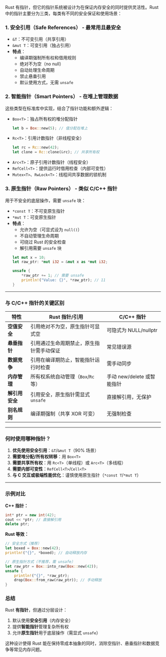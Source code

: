 Rust 有指针，但它的指针系统被设计为在保证内存安全的同时提供灵活性。Rust 中的指针主要分为三类，每类有不同的安全保证和使用场景：

### 1. **安全引用（Safe References）** - **最常用且最安全**
   - `&T`：不可变引用（共享引用）
   - `&mut T`：可变引用（独占引用）
   - **特点**：
     - 编译期强制所有权和借用规则
     - 绝对不为空（no null）
     - 自动处理生命周期
     - 禁止悬垂引用
     - 默认使用方式，无需 `unsafe`

### 2. **智能指针（Smart Pointers）** - 在堆上管理数据
   这些类型在标准库中实现，结合了指针功能和额外逻辑：
   - `Box<T>`：独占所有权的堆分配指针
     ```rust
     let b = Box::new(5); // 值分配在堆上
     ```
   - `Rc<T>`：引用计数指针（非线程安全）
     ```rust
     let rc = Rc::new(42);
     let clone = Rc::clone(&rc); // 共享所有权
     ```
   - `Arc<T>`：原子引用计数指针（线程安全）
   - `RefCell<T>`：提供运行时借用检查（内部可变性）
   - `Mutex<T>`、`RwLock<T>`：线程间共享数据的锁机制

### 3. **原生指针（Raw Pointers）** - 类似 C/C++ 指针
   用于不安全的底层操作，需要 `unsafe` 块：
   - `*const T`：不可变原生指针
   - `*mut T`：可变原生指针
   - **特点**：
     - 允许为空（可显式设为 `null()`）
     - 不自动管理生命周期
     - 可绕过 Rust 的安全检查
     - 解引用需要 `unsafe` 块
     ```rust
     let mut x = 10;
     let raw_ptr: *mut i32 = &mut x as *mut i32;
     
     unsafe {
         *raw_ptr += 1; // 需要 unsafe
         println!("Value: {}", *raw_ptr); // 11
     }
     ```

---

### 与 C/C++ 指针的关键区别
| 特性                 | Rust 指针/引用                     | C/C++ 指针                |
|----------------------|-----------------------------------|--------------------------|
| **空值安全**         | 引用绝对不为空，原生指针可显式空   | 可隐式为 NULL/nullptr    |
| **悬垂指针**         | 引用通过生命周期禁止，原生指针需手动保证 | 常见错误源               |
| **数据竞争**         | 引用在编译期防止，智能指针运行时检查 | 需手动同步              |
| **内存管理**         | 所有权系统自动管理（`Box`/`Rc`等） | 手动 new/delete 或智能指针 |
| **解引用安全**       | 引用安全，原生指针需显式 `unsafe`  | 直接解引用，无保护       |
| **别名规则**         | 编译期强制（共享 XOR 可变）         | 无强制检查              |

---

### 何时使用哪种指针？
1. **优先使用安全引用**：`&T`/`&mut T`（90% 场景）
2. **需要堆分配/所有权转移**：用 `Box<T>`
3. **需要共享所有权**：用 `Rc<T>`（单线程）或 `Arc<T>`（多线程）
4. **需要内部可变性**：`RefCell<T>`/`Cell<T>`
5. **与 C 交互或极端性能优化**：谨慎使用原生指针（`*const T`/`*mut T`）

---

### 示例对比
**C++ 指针：**
```cpp
int* ptr = new int(42);
cout << *ptr; // 直接解引用
delete ptr;
```

**Rust 等效：**
```rust
// 安全方式（推荐）
let boxed = Box::new(42);
println!("{}", *boxed); // 自动释放内存

// 原生指针方式（不推荐，需 unsafe）
let raw_ptr = Box::into_raw(Box::new(42));
unsafe {
    println!("{}", *raw_ptr);
    drop(Box::from_raw(raw_ptr)); // 手动释放
}
```

### 总结
Rust **有指针**，但通过分层设计：
1. 默认使用**安全引用**（内存安全）
2. 提供**智能指针**管理复杂所有权
3. 允许**原生指针**用于底层操作（需显式 `unsafe`）

这种设计使得 Rust 能在保持零成本抽象的同时，消除空指针、悬垂指针和数据竞争等常见内存问题。